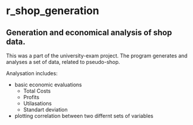 # r_shop_generation
## Generation and economical analysis of shop data.

This was a part of the university-exam project. The program generates and analyses a set of data, related to pseudo-shop. 

Analysation includes:
* basic economic evaluations
  * Total Costs
  * Profits
  * Utilasations
  * Standart deviation
* plotting correlation between two differnt sets of variables
